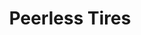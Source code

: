 ---
title: "Peerless Tires"
url: /albuquerque/peerless-tires-eubank-boulevard-northeast/
shop: tyres
---